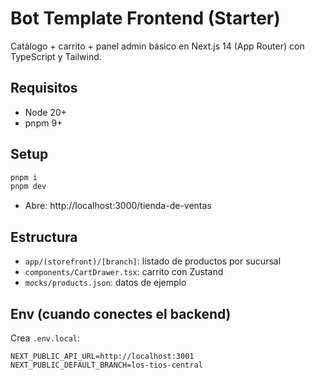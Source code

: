 
# Bot Template Frontend (Starter)

Catálogo + carrito + panel admin básico en Next.js 14 (App Router) con TypeScript y Tailwind.

## Requisitos
- Node 20+
- pnpm 9+

## Setup
```bash
pnpm i
pnpm dev
```
- Abre: http://localhost:3000/tienda-de-ventas

## Estructura
- `app/(storefront)/[branch]`: listado de productos por sucursal
- `components/CartDrawer.tsx`: carrito con Zustand
- `mocks/products.json`: datos de ejemplo

## Env (cuando conectes el backend)
Crea `.env.local`:
```
NEXT_PUBLIC_API_URL=http://localhost:3001
NEXT_PUBLIC_DEFAULT_BRANCH=los-tios-central
```
